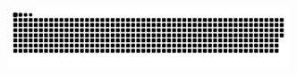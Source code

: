 ![](https://raw.githubusercontent.com/oywmwoaini520/oywmwoaini520/output/github-contribution-grid-snake.svg)
